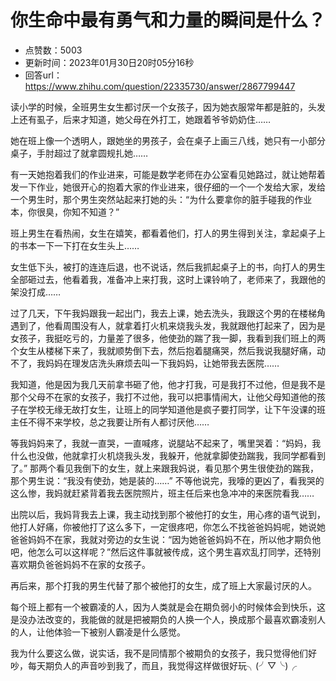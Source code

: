 # 你生命中最有勇气和力量的瞬间是什么？
- 点赞数：5003
- 更新时间：2023年01月30日20时05分16秒
- 回答url：https://www.zhihu.com/question/22335730/answer/2867799447
<body>
 <p data-pid="t_Bm1mzx">读小学的时候，全班男生女生都讨厌一个女孩子，因为她衣服常年都是脏的，头发上还有虱子，后来才知道，她父母在外打工，她跟着爷爷奶奶住……</p>
 <p data-pid="K5HyjQRd">她在班上像一个透明人，跟她坐的男孩子，会在桌子上画三八线，她只有一小部分桌子，手肘超过了就拿圆规扎她……</p>
 <p data-pid="bvQBwmbj">有一天她抱着我们的作业进来，可能是数学老师在办公室看见她路过，就让她帮着发一下作业，她很开心的抱着大家的作业进来，很仔细的一个一个发给大家，发给一个男生时，那个男生突然站起来打她的头：“为什么要拿你的脏手碰我的作业本，你很臭，你知不知道？”</p>
 <p data-pid="EXRsrW8U">班上男生在看热闹，女生在嬉笑，都看着他们，打人的男生得到关注，拿起桌子上的书本一下一下打在女生头上……</p>
 <p data-pid="tYB-XZpk">女生低下头，被打的连连后退，也不说话，然后我抓起桌子上的书，向打人的男生全部砸过去，他看着我，准备冲上来打我，这时上课铃响了，老师来了，我跟他的架没打成……</p>
 <p data-pid="WtJHanKC">过了几天，下午我妈跟我一起出门，我去上课，她去洗头，我跟这个男的在楼梯角遇到了，他看周围没有人，就拿着打火机来烧我头发，我就跟他打起来了，因为是女孩子，我挺吃亏的，力量差了很多，他使劲的踹了我一脚，我看到我们班上的两个女生从楼梯下来了，我就顺势倒下去，然后抱着腿痛哭，然后我说我腿好痛，动不了，我妈妈在理发店洗头麻烦去叫一下我妈妈，让她带我去医院……</p>
 <p data-pid="1rGctNGD">我知道，他是因为我几天前拿书砸了他，他才打我，可是我打不过他，但是我不是那个父母不在家的女孩子，我打不过他，我可以把事情闹大，让他父母知道他的孩子在学校无缘无故打女生，让班上的同学知道他是疯子要打同学，让下午没课的班主任不得不来学校，总之我要让所有人都讨厌他……</p>
 <p data-pid="6bQZq6j-">等我妈妈来了，我就一直哭，一直喊疼，说腿站不起来了，嘴里哭着：“妈妈，我什么也没做，他就拿打火机烧我头发，我躲开，他就拿脚使劲踹我，我同学都看到了。” 那两个看见我倒下的女生，就上来跟我妈说，看见那个男生很使劲的踹我，那个男生说：“我没有使劲，她是装的……” 不等他说完，我嚎的更凶了，看我哭的这么惨，我妈就赶紧背着我去医院照片，班主任后来也急冲冲的来医院看我……</p>
 <p data-pid="hHenIbnn">出院以后，我妈背我去上课，我主动找到那个被他打的女生，用心疼的语气说到，他打人好痛，你被他打了这么多下，一定很疼吧，你怎么不找爸爸妈妈呢，她说她爸爸妈妈不在家，我就对旁边的女生说：“因为她爸爸妈妈不在，所以他才期负他吧，他怎么可以这样呢？”然后这件事就被传成，这个男生喜欢乱打同学，还特别喜欢期负爸爸妈妈不在家的女孩子。</p>
 <p data-pid="0jrLQKgx">再后来，那个打我的男生代替了那个被他打的女生，成了班上大家最讨厌的人。</p>
 <p data-pid="gpzEhZUa">每个班上都有一个被霸凌的人，因为人类就是会在期负弱小的时候体会到快乐，这是没办法改变的，我能做的就是把被期负的人换一个人，换成那个最喜欢霸凌别人的人，让他体验一下被别人霸凌是什么感觉。</p>
 <p data-pid="2tH-z3YU">我为什么要这么做，说实话，我不是同情那个被期负的女孩子，我只觉得他们好吵，每天期负人的声音吵到我了，而且，我觉得这样做很好玩╮(╯▽╰)╭</p>
</body>